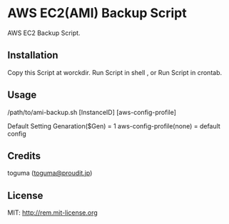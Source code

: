 # AWS EC2(AMI) Backup Script 
AWS EC2 Backup Script.
  
## Installation
  
Copy this Script at worckdir.
Run Script in shell , or Run Script in crontab.
  
## Usage
  
/path/to/ami-backup.sh [InstanceID] [aws-config-profile] 
  
Default Setting 
Genaration($Gen) = 1 
aws-config-profile(none) = default config 
  
## Credits
  
toguma (toguma@proudit.jp)
  
## License
  
MIT: http://rem.mit-license.org

